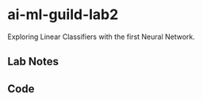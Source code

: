 # ai-ml-guild-lab2

Exploring Linear Classifiers with the first Neural Network.

## Lab Notes

## Code
